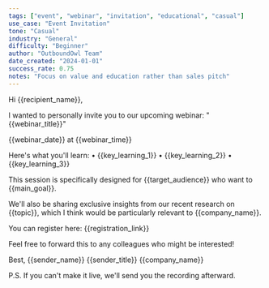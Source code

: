 ```yaml
---
tags: ["event", "webinar", "invitation", "educational", "casual"]
use_case: "Event Invitation"
tone: "Casual"
industry: "General"
difficulty: "Beginner"
author: "OutboundOwl Team"
date_created: "2024-01-01"
success_rate: 0.75
notes: "Focus on value and education rather than sales pitch"
---
```


Hi {{recipient_name}},

I wanted to personally invite you to our upcoming webinar: "{{webinar_title}}"

{{webinar_date}} at {{webinar_time}}

Here's what you'll learn:
• {{key_learning_1}}
• {{key_learning_2}}
• {{key_learning_3}}

This session is specifically designed for {{target_audience}} who want to {{main_goal}}.

We'll also be sharing exclusive insights from our recent research on {{topic}}, which I think would be particularly relevant to {{company_name}}.

You can register here: {{registration_link}}

Feel free to forward this to any colleagues who might be interested!

Best,
{{sender_name}}
{{sender_title}}
{{company_name}}

P.S. If you can't make it live, we'll send you the recording afterward. 